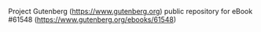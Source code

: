 Project Gutenberg (https://www.gutenberg.org) public repository for eBook #61548 (https://www.gutenberg.org/ebooks/61548)
